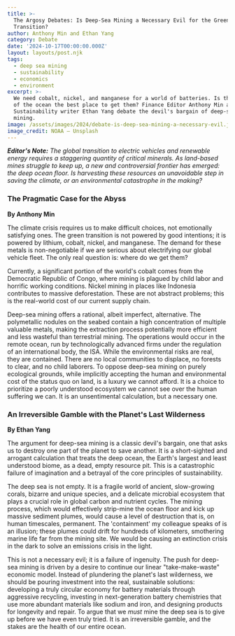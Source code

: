```yaml
---
title: >-
  The Argosy Debates: Is Deep-Sea Mining a Necessary Evil for the Green
  Transition?
author: Anthony Min and Ethan Yang
category: Debate
date: '2024-10-17T00:00:00.000Z'
layout: layouts/post.njk
tags:
  - deep sea mining
  - sustainability
  - economics
  - environment
excerpt: >-
  We need cobalt, nickel, and manganese for a world of batteries. Is the bottom
  of the ocean the best place to get them? Finance Editor Anthony Min and
  Sustainability writer Ethan Yang debate the devil's bargain of deep-sea
  mining.
image: /assets/images/2024/debate-is-deep-sea-mining-a-necessary-evil.jpg
image_credit: NOAA — Unsplash
---
```


***Editor's Note:*** *The global transition to electric vehicles and renewable energy requires a staggering quantity of critical minerals. As land-based mines struggle to keep up, a new and controversial frontier has emerged: the deep ocean floor. Is harvesting these resources an unavoidable step in saving the climate, or an environmental catastrophe in the making?*

### The Pragmatic Case for the Abyss
**By Anthony Min**

The climate crisis requires us to make difficult choices, not emotionally satisfying ones. The green transition is not powered by good intentions; it is powered by lithium, cobalt, nickel, and manganese. The demand for these metals is non-negotiable if we are serious about electrifying our global vehicle fleet. The only real question is: where do we get them?

Currently, a significant portion of the world's cobalt comes from the Democratic Republic of Congo, where mining is plagued by child labor and horrific working conditions. Nickel mining in places like Indonesia contributes to massive deforestation. These are not abstract problems; this is the real-world cost of our current supply chain.

Deep-sea mining offers a rational, albeit imperfect, alternative. The polymetallic nodules on the seabed contain a high concentration of multiple valuable metals, making the extraction process potentially more efficient and less wasteful than terrestrial mining. The operations would occur in the remote ocean, run by technologically advanced firms under the regulation of an international body, the ISA. While the environmental risks are real, they are contained. There are no local communities to displace, no forests to clear, and no child laborers. To oppose deep-sea mining on purely ecological grounds, while implicitly accepting the human and environmental cost of the status quo on land, is a luxury we cannot afford. It is a choice to prioritize a poorly understood ecosystem we cannot see over the human suffering we can. It is an unsentimental calculation, but a necessary one.

### An Irreversible Gamble with the Planet's Last Wilderness
**By Ethan Yang**

The argument for deep-sea mining is a classic devil's bargain, one that asks us to destroy one part of the planet to save another. It is a short-sighted and arrogant calculation that treats the deep ocean, the Earth's largest and least understood biome, as a dead, empty resource pit. This is a catastrophic failure of imagination and a betrayal of the core principles of sustainability.

The deep sea is not empty. It is a fragile world of ancient, slow-growing corals, bizarre and unique species, and a delicate microbial ecosystem that plays a crucial role in global carbon and nutrient cycles. The mining process, which would effectively strip-mine the ocean floor and kick up massive sediment plumes, would cause a level of destruction that is, on human timescales, permanent. The 'containment' my colleague speaks of is an illusion; these plumes could drift for hundreds of kilometers, smothering marine life far from the mining site. We would be causing an extinction crisis in the dark to solve an emissions crisis in the light.

This is not a necessary evil; it is a failure of ingenuity. The push for deep-sea mining is driven by a desire to continue our linear "take-make-waste" economic model. Instead of plundering the planet's last wilderness, we should be pouring investment into the real, sustainable solutions: developing a truly circular economy for battery materials through aggressive recycling, investing in next-generation battery chemistries that use more abundant materials like sodium and iron, and designing products for longevity and repair. To argue that we *must* mine the deep sea is to give up before we have even truly tried. It is an irreversible gamble, and the stakes are the health of our entire ocean.

